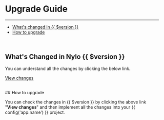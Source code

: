 # Upgrade Guide

---

<a name="section-1"></a>
- [What's changed in {{ $version }}](#whats-changed-in-nylo-5 "What's Changed in {{ $version }}")
- [How to upgrade](#how-to-upgrade "How to upgrade")


<a name="whats-changed-in-nylo-5"></a>
<br>
## What's Changed in Nylo {{ $version }}

You can understand all the changes by clicking the below link.

<a name="View {{ $version }} changes" href="https://github.com/nylo-core/nylo/compare/4546cfc1e17e4e84b7426dd23d451f99ad4df60c...8d2198db423dd811be03b6e0307232de84f2609e#diff" target="_BLANK">View changes</a>

<div id="how-to-upgrade"></div>
<br>
## How to upgrade

You can check the changes in {{ $version }} by clicking the above link "**View changes**" and then implement all the changes into your {{ config('app.name') }} project.

